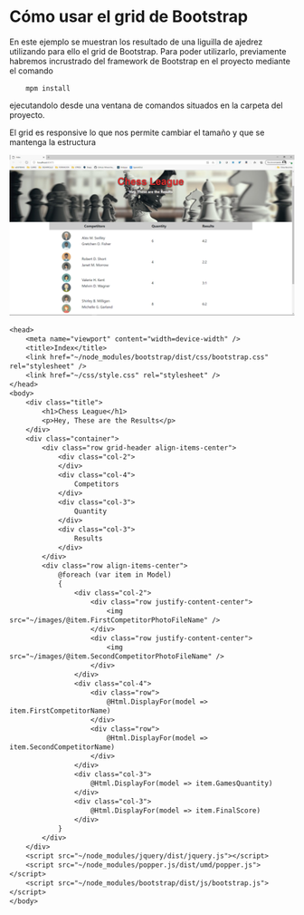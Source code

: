 # Cómo usar el grid de Bootstrap

En este ejemplo se muestran los resultado de una liguilla de ajedrez utilizando para ello el grid de Bootstrap.
Para poder utilizarlo, previamente habremos incrustrado del framework de Bootstrap en el proyecto mediante el comando

        mpm install

ejecutandolo desde una ventana de comandos situados en la carpeta del proyecto.

El grid es responsive lo que nos permite cambiar el tamaño y que se mantenga la estructura

![Imagen maximizada](https://github.com/ialcaidef/GridExample/blob/master/grid%20images/expand.png)

~~~
<head>
    <meta name="viewport" content="width=device-width" />
    <title>Index</title>
    <link href="~/node_modules/bootstrap/dist/css/bootstrap.css" rel="stylesheet" />
    <link href="~/css/style.css" rel="stylesheet" />
</head>
<body>
    <div class="title">
        <h1>Chess League</h1>
        <p>Hey, These are the Results</p>
    </div>
    <div class="container">
        <div class="row grid-header align-items-center">
            <div class="col-2">
            </div>
            <div class="col-4">
                Competitors
            </div>
            <div class="col-3">
                Quantity
            </div>
            <div class="col-3">
                Results
            </div>
        </div>
        <div class="row align-items-center">
            @foreach (var item in Model)
            {
                <div class="col-2">
                    <div class="row justify-content-center">
                        <img src="~/images/@item.FirstCompetitorPhotoFileName" />
                    </div>
                    <div class="row justify-content-center">
                        <img src="~/images/@item.SecondCompetitorPhotoFileName" />
                    </div>
                </div>
                <div class="col-4">
                    <div class="row">
                        @Html.DisplayFor(model => item.FirstCompetitorName)
                    </div>
                    <div class="row">
                        @Html.DisplayFor(model => item.SecondCompetitorName)
                    </div>
                </div>
                <div class="col-3">
                    @Html.DisplayFor(model => item.GamesQuantity)
                </div>
                <div class="col-3">
                    @Html.DisplayFor(model => item.FinalScore)
                </div>
            }
        </div>
    </div>
    <script src="~/node_modules/jquery/dist/jquery.js"></script>
    <script src="~/node_modules/popper.js/dist/umd/popper.js"></script>
    <script src="~/node_modules/bootstrap/dist/js/bootstrap.js"></script>
</body>
~~~
